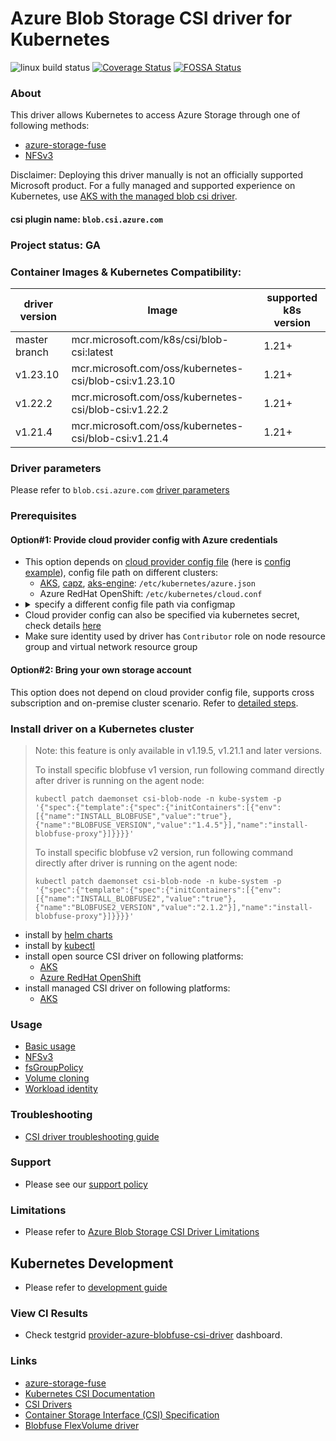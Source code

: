 # Azure Blob Storage CSI driver for Kubernetes
![linux build status](https://github.com/kubernetes-sigs/blob-csi-driver/actions/workflows/linux.yaml/badge.svg)
[![Coverage Status](https://coveralls.io/repos/github/kubernetes-sigs/blob-csi-driver/badge.svg?branch=master)](https://coveralls.io/github/kubernetes-sigs/blob-csi-driver?branch=master)
[![FOSSA Status](https://app.fossa.io/api/projects/git%2Bgithub.com%2Fkubernetes-sigs%2Fblob-csi-driver.svg?type=shield)](https://app.fossa.io/projects/git%2Bgithub.com%2Fkubernetes-sigs%2Fblob-csi-driver?ref=badge_shield)

### About
This driver allows Kubernetes to access Azure Storage through one of following methods:
 - [azure-storage-fuse](https://github.com/Azure/azure-storage-fuse)
 - [NFSv3](https://docs.microsoft.com/en-us/azure/storage/blobs/network-file-system-protocol-support)
 
Disclaimer: Deploying this driver manually is not an officially supported Microsoft product. For a fully managed and supported experience on Kubernetes, use [AKS with the managed blob csi driver](https://learn.microsoft.com/en-us/azure/aks/azure-blob-csi).

#### csi plugin name: `blob.csi.azure.com`

### Project status: GA

### Container Images & Kubernetes Compatibility:
|driver version  |Image                                                 | supported k8s version |
|----------------|------------------------------------------------------|-----------------------|
|master branch   |mcr.microsoft.com/k8s/csi/blob-csi:latest             | 1.21+                 |
|v1.23.10         |mcr.microsoft.com/oss/kubernetes-csi/blob-csi:v1.23.10 | 1.21+                 |
|v1.22.2         |mcr.microsoft.com/oss/kubernetes-csi/blob-csi:v1.22.2 | 1.21+                 |
|v1.21.4         |mcr.microsoft.com/oss/kubernetes-csi/blob-csi:v1.21.4 | 1.21+                 |

### Driver parameters
Please refer to `blob.csi.azure.com` [driver parameters](./docs/driver-parameters.md)

### Prerequisites
#### Option#1: Provide cloud provider config with Azure credentials
 - This option depends on [cloud provider config file](https://github.com/kubernetes/cloud-provider-azure/blob/master/docs/cloud-provider-config.md) (here is [config example](./deploy/example/azure.json)), config file path on different clusters:
   - [AKS](https://docs.microsoft.com/en-us/azure/aks/), [capz](https://github.com/kubernetes-sigs/cluster-api-provider-azure), [aks-engine](https://github.com/Azure/aks-engine): `/etc/kubernetes/azure.json`
   - Azure RedHat OpenShift: `/etc/kubernetes/cloud.conf`
 - <details> <summary>specify a different config file path via configmap</summary></br>create configmap "azure-cred-file" before driver starts up</br><pre>kubectl create configmap azure-cred-file --from-literal=path="/etc/kubernetes/cloud.conf" --from-literal=path-windows="C:\\k\\cloud.conf" -n kube-system</pre></details>
 - Cloud provider config can also be specified via kubernetes secret, check details [here](./docs/read-from-secret.md)
 - Make sure identity used by driver has `Contributor` role on node resource group and virtual network resource group

#### Option#2: Bring your own storage account
This option does not depend on cloud provider config file, supports cross subscription and on-premise cluster scenario. Refer to [detailed steps](./deploy/example/e2e_usage.md#option2-bring-your-own-storage-account).

### Install driver on a Kubernetes cluster
> Note: this feature is only available in v1.19.5, v1.21.1 and later versions.
>
> To install specific blobfuse v1 version, run following command directly after driver is running on the agent node:
> ```console
> kubectl patch daemonset csi-blob-node -n kube-system -p '{"spec":{"template":{"spec":{"initContainers":[{"env":[{"name":"INSTALL_BLOBFUSE","value":"true"},{"name":"BLOBFUSE_VERSION","value":"1.4.5"}],"name":"install-blobfuse-proxy"}]}}}}'
> ```
>
> To install specific blobfuse v2 version, run following command directly after driver is running on the agent node:
> ```console
> kubectl patch daemonset csi-blob-node -n kube-system -p '{"spec":{"template":{"spec":{"initContainers":[{"env":[{"name":"INSTALL_BLOBFUSE2","value":"true"},{"name":"BLOBFUSE2_VERSION","value":"2.1.2"}],"name":"install-blobfuse-proxy"}]}}}}'
> ```
>
 - install by [helm charts](./charts)
 - install by [kubectl](./docs/install-blob-csi-driver.md)
 - install open source CSI driver on following platforms:
   - [AKS](./docs/install-driver-on-aks.md)
   - [Azure RedHat OpenShift](https://github.com/ezYakaEagle442/aro-pub-storage/blob/master/setup-store-CSI-driver-azure-blob.md)
 - install managed CSI driver on following platforms:
   - [AKS](https://learn.microsoft.com/en-us/azure/aks/azure-blob-csi)

### Usage
 - [Basic usage](./deploy/example/e2e_usage.md)
 - [NFSv3](./deploy/example/nfs)
 - [fsGroupPolicy](./deploy/example/fsgroup)
 - [Volume cloning](./deploy/example/cloning)
 - [Workload identity](./docs/workload-identity.md)

### Troubleshooting
 - [CSI driver troubleshooting guide](./docs/csi-debug.md)

### Support
 - Please see our [support policy][support-policy]

### Limitations
 - Please refer to [Azure Blob Storage CSI Driver Limitations](./docs/limitations.md)

## Kubernetes Development
 - Please refer to [development guide](./docs/csi-dev.md)

### View CI Results
 - Check testgrid [provider-azure-blobfuse-csi-driver](https://testgrid.k8s.io/provider-azure-blobfuse-csi-driver) dashboard.

### Links
 - [azure-storage-fuse](https://github.com/Azure/azure-storage-fuse)
 - [Kubernetes CSI Documentation](https://kubernetes-csi.github.io/docs/)
 - [CSI Drivers](https://github.com/kubernetes-csi/drivers)
 - [Container Storage Interface (CSI) Specification](https://github.com/container-storage-interface/spec)
 - [Blobfuse FlexVolume driver](https://github.com/Azure/kubernetes-volume-drivers/tree/master/flexvolume/blobfuse)

[support-policy]: support.md
